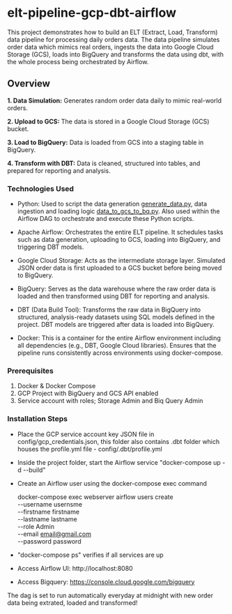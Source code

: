 # elt-pipeline-gcp-dbt-airflow
This project demonstrates how to build an ELT (Extract, Load, Transform) data pipeline for processing daily orders data. The data pipeline simulates order data which mimics real orders, ingests the data into Google Cloud Storage (GCS), loads into BigQuery and transforms the data using dbt, with the whole process being orchestrated by Airflow.

## Overview
**1. Data Simulation:** Generates random order data daily to mimic real-world orders.

**2. Upload to GCS:** The data is stored in a Google Cloud Storage (GCS) bucket.

**3. Load to BigQuery:** Data is loaded from GCS into a staging table in BigQuery.


**4. Transform with DBT:** Data is cleaned, structured into tables, and prepared for reporting and analysis. 

### Technologies Used
- Python: Used to script the data generation [generate_data.py](https://github.com/Oreoluwa100/elt-pipeline-gcp-dbt-airflow/blob/main/ELT_PIPELINE/dags/generate_data.py), data ingestion and loading logic [data_to_gcs_to_bq.py](https://github.com/Oreoluwa100/elt-pipeline-gcp-dbt-airflow/blob/main/ELT_PIPELINE/dags/data_to_gcs_to_bq.py). Also used within the Airflow DAG to orchestrate and execute these Python scripts.

- Apache Airflow: Orchestrates the entire ELT pipeline. It schedules tasks such as data generation, uploading to GCS, loading into BigQuery, and triggering DBT models.

- Google Cloud Storage: Acts as the intermediate storage layer. Simulated JSON order data is first uploaded to a GCS bucket before being moved to BigQuery.

- BigQuery: Serves as the data warehouse where the raw order data is loaded and then transformed using DBT for reporting and analysis.

- DBT (Data Build Tool): Transforms the raw data in BigQuery into structured, analysis-ready datasets using SQL models defined in the project. DBT models are triggered after data is loaded into BigQuery.

- Docker: This is a container for the entire Airflow environment including all dependencies (e.g., DBT, Google Cloud libraries). Ensures that the pipeline runs consistently across environments using docker-compose.

### Prerequisites

1. Docker & Docker Compose
2. GCP Project with BigQuery and GCS API enabled
3. Service account with roles; Storage Admin and Biq Query Admin

### Installation Steps

* Place the GCP service account key JSON file in config/gcp_credentials.json, this folder also contains .dbt folder which houses the profile.yml file - config/.dbt/profile.yml
* Inside the project folder, start the Airflow service "docker-compose up -d --build"
* Create an Airflow user using the docker-compose exec command
  
  docker-compose exec webserver airflow users create \
     --username usernsme \
     --firstname firstname \
     --lastname lastname \
     --role Admin \
     --email email@gmail.com \
     --password password
* "docker-compose ps" verifies if all services are up
* Access Airflow UI: http://localhost:8080
* Access Bigquery: https://console.cloud.google.com/bigquery

The dag is set to run automatically everyday at midnight with new order data being extrated, loaded and transformed!
